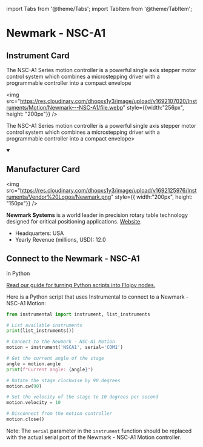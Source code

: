 
import Tabs from '@theme/Tabs';
import TabItem from '@theme/TabItem';

# Newmark - NSC-A1


## Instrument Card

<div className="flex">

<div>

The NSC-A1 Series motion controller is a powerful single axis stepper motor control system which combines a microstepping driver with a programmable controller into a compact envelope

</div>

<img src="https://res.cloudinary.com/dhopxs1y3/image/upload/v1692107020/Instruments/Motion/Newmark---NSC-A1/file.webp" style={{width:"256px", height: "200px"}} />

</div>

The NSC-A1 Series motion controller is a powerful single axis stepper motor control system which combines a microstepping driver with a programmable controller into a compact envelope>

<details open>
<summary><h2>Manufacturer Card</h2></summary>

<img src="https://res.cloudinary.com/dhopxs1y3/image/upload/v1692125976/Instruments/Vendor%20Logos/Newmark.png" style={{ width:"200px", height: "150px"}} />

**Newmark Systems** is a world leader in precision rotary table technology designed for critical positioning applications. <a href="https://www.newmarksystems.com/">Website</a>.

<ul>
  <li>Headquarters: USA</li>
  <li>Yearly Revenue (millions, USD): 12.0</li>
</ul>
</details>

## Connect to the Newmark - NSC-A1
 in Python

[Read our guide for turning Python scripts into Flojoy nodes.](https://docs.flojoy.ai/custom-nodes/creating-custom-node/)


<Tabs>
<TabItem value="Instrumental" label="Instrumental">

Here is a Python script that uses Instrumental to connect to a Newmark - NSC-A1 Motion:

```python
from instrumental import instrument, list_instruments

# List available instruments
print(list_instruments())

# Connect to the Newmark - NSC-A1 Motion
motion = instrument('NSCA1', serial='COM1')

# Get the current angle of the stage
angle = motion.angle
print(f"Current angle: {angle}")

# Rotate the stage clockwise by 90 degrees
motion.cw(90)

# Set the velocity of the stage to 10 degrees per second
motion.velocity = 10

# Disconnect from the motion controller
motion.close()
```

Note: The `serial` parameter in the `instrument` function should be replaced with the actual serial port of the Newmark - NSC-A1 Motion controller.

</TabItem>
</Tabs>